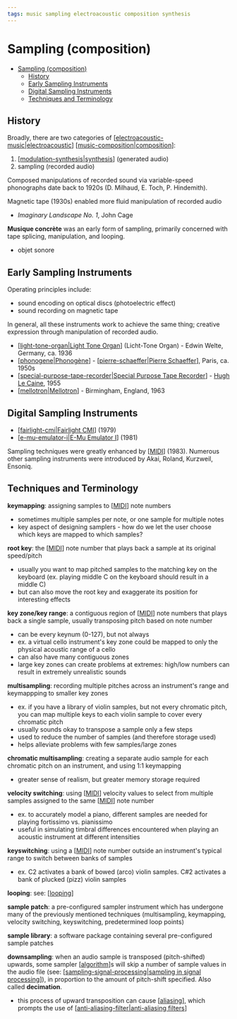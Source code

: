 ```yaml
---
tags: music sampling electroacoustic composition synthesis
---
```


# Sampling (composition)

- [Sampling (composition)](#sampling-composition)
  - [History](#history)
  - [Early Sampling Instruments](#early-sampling-instruments)
  - [Digital Sampling Instruments](#digital-sampling-instruments)
  - [Techniques and Terminology](#techniques-and-terminology)

## History

Broadly, there are two categories of [[electroacoustic-music|electroacoustic]] [[music-composition|composition]]:

1. [[modulation-synthesis|synthesis]] (generated audio)
2. sampling (recorded audio)

Composed manipulations of recorded sound via variable-speed phonographs date back to 1920s (D. Milhaud, E. Toch, P. Hindemith).

Magnetic tape (1930s) enabled more fluid manipulation of recorded audio

- _Imaginary Landscape No. 1_, John Cage

**Musique concrète** was an early form of sampling, primarily concerned with tape splicing, manipulation, and looping.

- objet sonore

## Early Sampling Instruments

Operating principles include:

- sound encoding on optical discs (photoelectric effect)
- sound recording on magnetic tape

In general, all these instruments work to achieve the same thing; creative expression through manipulation of recorded audio.

- [[light-tone-organ|Light Tone Organ]] (Licht-Tone Organ) - Edwin Welte, Germany, ca. 1936
- [[phonogene|Phonogène]] - [[pierre-schaeffer|Pierre Schaeffer]], Paris, ca. 1950s
- [[special-purpose-tape-recorder|Special Purpose Tape Recorder]] - [Hugh Le Caine](https://hughlecaine.com/en/), 1955
- [[mellotron|Mellotron]] - Birmingham, England, 1963

## Digital Sampling Instruments

- [[fairlight-cmi|Fairlight CMI]] (1979)
- [[e-mu-emulator-i|E-Mu Emulator I]] (1981)

Sampling techniques were greatly enhanced by [[MIDI]] (1983). Numerous other sampling instruments were introduced by Akai, Roland, Kurzweil, Ensoniq.

## Techniques and Terminology

**keymapping**: assigning samples to [[MIDI]] note numbers

- sometimes multiple samples per note, or one sample for multiple notes
- key aspect of designing samplers - how do we let the user choose which keys are mapped to which samples?

**root key**: the [[MIDI]] note number that plays back a sample at its original speed/pitch

- usually you want to map pitched samples to the matching key on the keyboard (ex. playing middle C on the keyboard should result in a middle C)
- but can also move the root key and exaggerate its position for interesting effects

**key zone/key range**: a contiguous region of [[MIDI]] note numbers that plays back a single sample, usually transposing pitch based on note number

- can be every keynum (0-127), but not always
- ex. a virtual cello instrument's key zone could be mapped to only the physical acoustic range of a cello
- can also have many contiguous zones
- large key zones can create problems at extremes: high/low numbers can result in extremely unrealistic sounds

**multisampling**: recording multiple pitches across an instrument's range and keymappping to smaller key zones

- ex. if you have a library of violin samples, but not every chromatic pitch, you can map multiple keys to each violin sample to cover every chromatic pitch
- usually sounds okay to transpose a sample only a few steps
- used to reduce the number of samples (and therefore storage used)
- helps alleviate problems with few samples/large zones

**chromatic multisampling**: creating a separate audio sample for each chromatic pitch on an instrument, and using 1:1 keymapping

- greater sense of realism, but greater memory storage required

**velocity switching**: using [[MIDI]] velocity values to select from multiple samples assigned to the same [[MIDI]] note number

- ex. to accurately model a piano, different samples are needed for playing fortissimo vs. pianissimo
- useful in simulating timbral differences encountered when playing an acoustic instrument at different intensities

**keyswitching**: using a [[MIDI]] note number outside an instrument's typical range to switch between banks of samples

- ex. C2 activates a bank of bowed (arco) violin samples. C#2 activates a bank of plucked (pizz) violin samples

**looping**: see: [[looping]]

**sample patch**: a pre-configured sampler instrument which has undergone many of the previously mentioned techniques (multisampling, keymapping, velocity switching, keyswitching, predetermined loop points)

**sample library**: a software package containing several pre-configured sample patches

**downsampling**: when an audio sample is transposed (pitch-shifted) upwards, some sampler [[algorithm]]s will skip a number of sample values in the audio file (see: [[sampling-signal-processing|sampling in signal processing]]), in proportion to the amount of pitch-shift specified. Also called **decimation**.

- this process of upward transposition can cause [[aliasing]], which prompts the use of [[anti-aliasing-filter|anti-aliasing filters]]

[//begin]: # "Autogenerated link references for markdown compatibility"
[electroacoustic-music|electroacoustic]: electroacoustic-music "Electroacoustic Music"
[music-composition|composition]: music-composition "Music composition"
[modulation-synthesis|synthesis]: modulation-synthesis "Modulation Synthesis"
[light-tone-organ|Light Tone Organ]: light-tone-organ "Light Tone Organ"
[phonogene|Phonogène]: phonogene "Phonogène"
[pierre-schaeffer|Pierre Schaeffer]: pierre-schaeffer "Pierre Schaeffer"
[special-purpose-tape-recorder|Special Purpose Tape Recorder]: special-purpose-tape-recorder "Special Purpose Tape Recorder"
[mellotron|Mellotron]: mellotron "Mellotron"
[fairlight-cmi|Fairlight CMI]: fairlight-cmi "Fairlight CMI"
[e-mu-emulator-i|E-Mu Emulator I]: e-mu-emulator-i "E-Mu Emulator I"
[MIDI]: midi "MIDI"
[looping]: looping "Looping"
[algorithm]: algorithm "Algorithm"
[sampling-signal-processing|sampling in signal processing]: sampling-signal-processing "Sampling (Signal Processing)"
[aliasing]: aliasing "Aliasing"
[anti-aliasing-filter|anti-aliasing filters]: anti-aliasing-filter "Anti-aliasing filter"
[//end]: # "Autogenerated link references"

